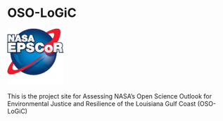 # OSO-LoGiC

<img src="project_outputs/images/cropped-NASA_EPSCOR_-PNG.png" width="128"/>



This is the project site for Assessing NASA’s Open Science Outlook for Environmental Justice and Resilience of the Louisiana Gulf Coast (OSO-LoGiC)
